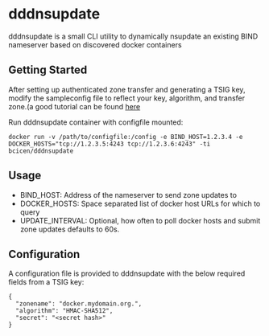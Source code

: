 dddnsupdate
===========

dddnsupdate is a small CLI utility to dynamically nsupdate an existing BIND nameserver based on discovered docker containers

Getting Started
-----------

After setting up authenticated zone transfer and generating a TSIG key, modify the sampleconfig file to reflect your key, algorithm, and transfer zone.(a good tutorial can 
be found [here](http://honglus.blogspot.com/2011/04/authenticate-bind-zone-transfer-with.html)

Run dddnsupdate container with configfile mounted:
```
docker run -v /path/to/configfile:/config -e BIND_HOST=1.2.3.4 -e DOCKER_HOSTS="tcp://1.2.3.5:4243 tcp://1.2.3.6:4243" -ti bcicen/dddnsupdate
```

Usage
--------

 * BIND_HOST: Address of the nameserver to send zone updates to 
 * DOCKER_HOSTS: Space separated list of docker host URLs for which to query
 * UPDATE_INTERVAL: Optional, how often to poll docker hosts and submit zone updates defaults to 60s. 

Configuration
--------

A configuration file is provided to dddnsupdate with the below required fields from a TSIG key:
```
{ 
  "zonename": "docker.mydomain.org.",
  "algorithm": "HMAC-SHA512",
  "secret": "<secret hash>"
}
```
